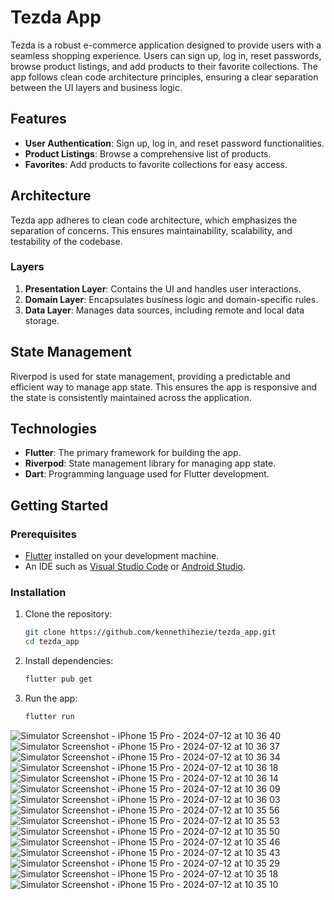 # Tezda App

Tezda is a robust e-commerce application designed to provide users with a seamless shopping experience. Users can sign up, log in, reset passwords, browse product listings, and add products to their favorite collections. The app follows clean code architecture principles, ensuring a clear separation between the UI layers and business logic.

## Features

- **User Authentication**: Sign up, log in, and reset password functionalities.
- **Product Listings**: Browse a comprehensive list of products.
- **Favorites**: Add products to favorite collections for easy access.

## Architecture

Tezda app adheres to clean code architecture, which emphasizes the separation of concerns. This ensures maintainability, scalability, and testability of the codebase.

### Layers

1. **Presentation Layer**: Contains the UI and handles user interactions.
2. **Domain Layer**: Encapsulates business logic and domain-specific rules.
3. **Data Layer**: Manages data sources, including remote and local data storage.

## State Management

Riverpod is used for state management, providing a predictable and efficient way to manage app state. This ensures the app is responsive and the state is consistently maintained across the application.

## Technologies

- **Flutter**: The primary framework for building the app.
- **Riverpod**: State management library for managing app state.
- **Dart**: Programming language used for Flutter development.

## Getting Started

### Prerequisites

- [Flutter](https://flutter.dev/docs/get-started/install) installed on your development machine.
- An IDE such as [Visual Studio Code](https://code.visualstudio.com/) or [Android Studio](https://developer.android.com/studio).

### Installation

1. Clone the repository:
   ```sh
   git clone https://github.com/kennethihezie/tezda_app.git
   cd tezda_app 
   ```

2. Install dependencies:
   ```sh
   flutter pub get
   ```

3. Run the app:
   ```sh
   flutter run 
   ```
![Simulator Screenshot - iPhone 15 Pro - 2024-07-12 at 10 36 40](https://github.com/user-attachments/assets/7984d799-d2d6-4b82-a99d-f381cd93f18e)
![Simulator Screenshot - iPhone 15 Pro - 2024-07-12 at 10 36 37](https://github.com/user-attachments/assets/54dea270-4841-4d11-8438-bfaa138d43cc)
![Simulator Screenshot - iPhone 15 Pro - 2024-07-12 at 10 36 34](https://github.com/user-attachments/assets/3ba28132-c031-4217-8719-7d6d365d1631)
![Simulator Screenshot - iPhone 15 Pro - 2024-07-12 at 10 36 18](https://github.com/user-attachments/assets/334bce57-7f08-48e5-adb9-fae8fbd1c4a1)
![Simulator Screenshot - iPhone 15 Pro - 2024-07-12 at 10 36 14](https://github.com/user-attachments/assets/da5d5045-3244-4e30-b931-cfb35f7bfd18)
![Simulator Screenshot - iPhone 15 Pro - 2024-07-12 at 10 36 09](https://github.com/user-attachments/assets/10b60b85-42b5-4027-bfe6-577c3cf03614)
![Simulator Screenshot - iPhone 15 Pro - 2024-07-12 at 10 36 03](https://github.com/user-attachments/assets/34af2f09-6ed8-442f-a972-cb74a7f57afd)
![Simulator Screenshot - iPhone 15 Pro - 2024-07-12 at 10 35 56](https://github.com/user-attachments/assets/8c81cf46-95b7-4a04-b299-de2fe2e3bf75)
![Simulator Screenshot - iPhone 15 Pro - 2024-07-12 at 10 35 53](https://github.com/user-attachments/assets/362ab699-0253-4792-a610-dea4bae786a7)
![Simulator Screenshot - iPhone 15 Pro - 2024-07-12 at 10 35 50](https://github.com/user-attachments/assets/d03a6bcb-07bc-4ade-9531-6b81fef1048d)
![Simulator Screenshot - iPhone 15 Pro - 2024-07-12 at 10 35 46](https://github.com/user-attachments/assets/5d746801-54f7-464b-b7ad-d0f8e8259171)
![Simulator Screenshot - iPhone 15 Pro - 2024-07-12 at 10 35 43](https://github.com/user-attachments/assets/9aa478b0-ea42-4b41-b12f-095c2210eda3)
![Simulator Screenshot - iPhone 15 Pro - 2024-07-12 at 10 35 29](https://github.com/user-attachments/assets/141d180a-d71f-4f09-a2f7-25b694ef223d)
![Simulator Screenshot - iPhone 15 Pro - 2024-07-12 at 10 35 18](https://github.com/user-attachments/assets/ccc2a271-b6b6-487b-a9f3-bacf0ea677f4)
![Simulator Screenshot - iPhone 15 Pro - 2024-07-12 at 10 35 10](https://github.com/user-attachments/assets/81d1167e-8c03-4c9e-b7fc-9680fc73798f)

   
